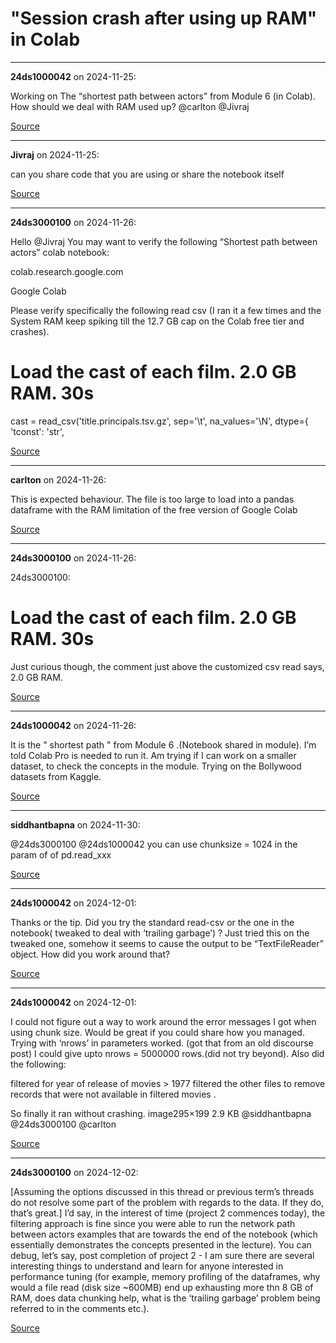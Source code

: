 # "Session crash after using up RAM" in Colab


---

**24ds1000042** on 2024-11-25:

Working on The “shortest path between actors” from Module 6 (in Colab).
How should we deal with RAM used up? 
@carlton @Jivraj

[Source](https://discourse.onlinedegree.iitm.ac.in/t/session-crash-after-using-up-ram-in-colab/157248/1)

---

**Jivraj** on 2024-11-25:

can you share code that you are using or share the notebook itself

[Source](https://discourse.onlinedegree.iitm.ac.in/t/session-crash-after-using-up-ram-in-colab/157248/2)

---

**24ds3000100** on 2024-11-26:

Hello @Jivraj
You may want to verify the following “Shortest path between actors” colab notebook:



colab.research.google.com



Google Colab





Please verify specifically the following read csv (I ran it a few times and the System RAM keep spiking till the 12.7 GB cap on the Colab free tier and crashes).
# Load the cast of each film. 2.0 GB RAM. 30s
cast = read_csv('title.principals.tsv.gz', sep='\t', na_values='\\N', dtype={
    'tconst': 'str',


[Source](https://discourse.onlinedegree.iitm.ac.in/t/session-crash-after-using-up-ram-in-colab/157248/3)

---

**carlton** on 2024-11-26:

This is expected behaviour. The file is too large to load into a pandas dataframe with the RAM limitation of the free version of Google Colab

[Source](https://discourse.onlinedegree.iitm.ac.in/t/session-crash-after-using-up-ram-in-colab/157248/4)

---

**24ds3000100** on 2024-11-26:




 24ds3000100:

# Load the cast of each film. 2.0 GB RAM. 30s


Just curious though, the comment just above the customized csv read says, 2.0 GB RAM.

[Source](https://discourse.onlinedegree.iitm.ac.in/t/session-crash-after-using-up-ram-in-colab/157248/5)

---

**24ds1000042** on 2024-11-26:

It is the "  shortest path " from Module 6 .(Notebook shared in module).
I’m told Colab Pro is needed to run it.
Am trying if I can work on a smaller dataset, to check the concepts in the module. Trying on the Bollywood datasets from Kaggle.

[Source](https://discourse.onlinedegree.iitm.ac.in/t/session-crash-after-using-up-ram-in-colab/157248/6)

---

**siddhantbapna** on 2024-11-30:

@24ds3000100 @24ds1000042
you can use chunksize = 1024 in the param of of pd.read_xxx

[Source](https://discourse.onlinedegree.iitm.ac.in/t/session-crash-after-using-up-ram-in-colab/157248/7)

---

**24ds1000042** on 2024-12-01:

Thanks or the tip.
Did you try the standard read-csv or the one in the notebook( tweaked to deal with ‘trailing garbage’) ?
Just tried this on the tweaked one, somehow it seems to cause the output to be “TextFileReader” object. How did you work around that?

[Source](https://discourse.onlinedegree.iitm.ac.in/t/session-crash-after-using-up-ram-in-colab/157248/9)

---

**24ds1000042** on 2024-12-01:

I could not figure out a way to work around the error messages I got when using chunk size. Would be great if you could share how you managed.
Trying with ‘nrows’ in parameters worked. (got that from an old discourse post)
I could give upto nrows = 5000000 rows.(did not try beyond). Also did the following:

filtered for year of release of movies > 1977
filtered the other files to remove records that were not available in filtered movies .

So finally it ran without crashing.
image295×199 2.9 KB
@siddhantbapna @24ds3000100 @carlton

[Source](https://discourse.onlinedegree.iitm.ac.in/t/session-crash-after-using-up-ram-in-colab/157248/10)

---

**24ds3000100** on 2024-12-02:

[Assuming the options discussed in this thread or previous term’s threads do not resolve some part of the  problem with regards to the data. If they do, that’s great.]
I’d say, in the interest of time (project 2 commences today), the filtering approach is fine  since you were able to run the network path between actors examples that are towards the end of the notebook (which essentially demonstrates the concepts presented in the lecture).
You can debug, let’s say, post completion of project 2 - I am sure there are several interesting things to understand and learn for anyone interested in performance tuning (for example, memory profiling of the dataframes, why would a file read (disk size ~600MB) end up exhausting more thn 8 GB of RAM,  does data chunking help, what is the ‘trailing garbage’ problem being referred to in the comments etc.).

[Source](https://discourse.onlinedegree.iitm.ac.in/t/session-crash-after-using-up-ram-in-colab/157248/11)
